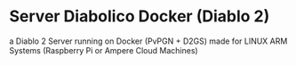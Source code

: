 # Server Diabolico Docker (Diablo 2)
a Diablo 2 Server running on Docker (PvPGN + D2GS) made for LINUX ARM Systems (Raspberry Pi or Ampere Cloud Machines)

